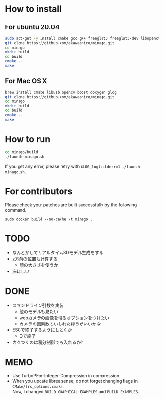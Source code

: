 # How to install
## For ubuntu 20.04
```bash
sudo apt-get -y install cmake gcc g++ freeglut3 freeglut3-dev libopencv-dev libboost-dev xorg-dev libglu1-mesa-dev software-properties-common libboost-program-options-dev apt-utils libusb-1.0-0-dev doxygen
git clone https://github.com/akawashiro/minago.git
cd minago
mkdir build
cd build
cmake ..
make
```
## For Mac OS X
```bash
brew install cmake libusb opencv boost doxygen glog
git clone https://github.com/akawashiro/minago.git
cd minago
mkdir build
cd build
cmake ..
make
```

# How to run
```bash
cd minago/build
./launch-minago.sh  
```
If you get any error, please retry with `GLOG_logtostderr=1 ./launch-minago.sh`.

# For contributors
Please check your patches are built successfully by the following command.
```
sudo docker build --no-cache -t minago .
```

# TODO
- なんとかしてリアルタイム3Dモデル生成をする
- z方向の位置も計算する  
    - 顔の大きさを使うか  
- 床ほしい  

# DONE
- コマンドライン引数を実装  
    - 他のモデルも見たい  
    - webカメラの画像を切るオプションをつけたい  
    - カメラの画素数もいじれたほうがいいかな  
- ESCで終了するようにしとくか
    - Qで終了
- カクつくのは積分制御でも入れるか?  

# MEMO
- Use TurboPFor-Integer-Compression in compression
- When you update librealsense, do not forget changing flags in `CMake/lrs_options.cmake`.  
  Now, I changed `BUILD_GRAPHICAL_EXAMPLES` and `BUILD_EXAMPLES`.
